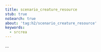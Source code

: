 ```yaml
---
title: scenario_creature_resource
stub: true
noSearch: true
about: 'tag:h2/scenario_creature_resource'
keywords:
  - srcrea
---
```

...
